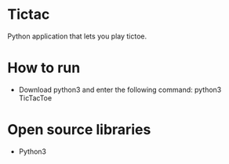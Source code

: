 # Tictac
Python application that lets you play tictoe. 
# How to run 
- Download python3 and enter the following command: 
python3 TicTacToe
# Open source libraries 
- Python3 
